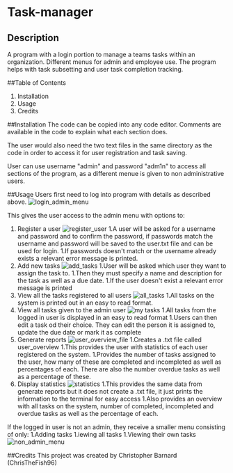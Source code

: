 # Task-manager

## Description
A program with a login portion to manage a teams tasks within an organization. 
Different menus for admin and employee use.
The program helps with task subsetting and user task completion tracking.

##Table of Contents
1. Installation
1. Usage
1. Credits

##Installation
The code can be copied into any code editor.
Comments are available in the code to explain what each section does.

The user would also need the two text files in the same directory as the code in order to access it for
user registration and task saving.

User can use username "admin" and password "adm1n" to access all sections of the program, as a different menue 
is given to non administrative users.

##Usage
Users first need to log into program with details as described above. 
![login_admin_menu](https://user-images.githubusercontent.com/125367266/226473434-2b8bb57f-dd4b-498f-8762-67a35bfca4dc.JPG)

This gives the user access to the admin menu with options to:
1. Register a user
![register_user](https://user-images.githubusercontent.com/125367266/226473475-cc955f35-0b07-4bdc-995d-4ffbfb7b40df.JPG)
    1.A user will be asked for a username and password and to confirm the password, if passwords match
    the username and password will be saved to the user.txt file and can be used for login. 
    1.If passwords doesn't match or the username already exists a relevant error message is printed.
1. Add new tasks
![add_tasks](https://user-images.githubusercontent.com/125367266/226473493-0ce29cba-a37b-40e0-99c8-0303818efa6e.JPG)
    1.User will be asked which user they want to assign the task to.
    1.Then they must specify a name and description for the task as well as a due date.
    1.If the user doesn't exist a relevant error message is printed
1. View all the tasks registered to all users
![all_tasks](https://user-images.githubusercontent.com/125367266/226473544-76ff961b-b348-49ea-b08a-47314bcf9051.JPG)
    1.All tasks on the system is printed out in an easy to read format.
1. View all tasks given to the admin user
![my tasks](https://user-images.githubusercontent.com/125367266/226473585-9a50081a-7703-4585-8a6a-59dd574a999c.JPG)
    1.All tasks from the logged in user is displayed in an easy to read format
    1.Users can then edit a task od their choice. They can edit the person it is assigned to,
    update the due date or mark it as complete
1. Generate reports
![user_overview_file](https://user-images.githubusercontent.com/125367266/226473610-7c89cec6-712f-4388-8842-14d300a674b5.JPG)
    1.Creates a .txt file called user_overview
    1.This provides the user with statistics of each user registered on the system.
    1.Provides the number of tasks assigned to the user, how many of these are completed and incompleted
    as well as percentages of each. There are also the number overdue tasks as well as a percentage of these.
1. Display statistics
![statistics](https://user-images.githubusercontent.com/125367266/226473651-7d2b3515-5a0c-4c6a-b7e8-55c04a3454f6.JPG)
    1.This provides the same data from generate reports but it does not create a .txt file, it just prints
    the information to the terminal for easy access
    1.Also provides an overview with all tasks on the system, number of completed, incompleted and 
    overdue tasks as well as the percentage of each.

If the logged in user is not an admin, they receive a smaller menu consisting of only:
1.Adding tasks
1.iewing all tasks
1.Viewing their own tasks
![non_admin_menu](https://user-images.githubusercontent.com/125367266/226473682-9dedcedc-70af-4424-a24a-6d21abc40779.JPG)


##Credits
This project was created by Christopher Barnard (ChrisTheFish96)
